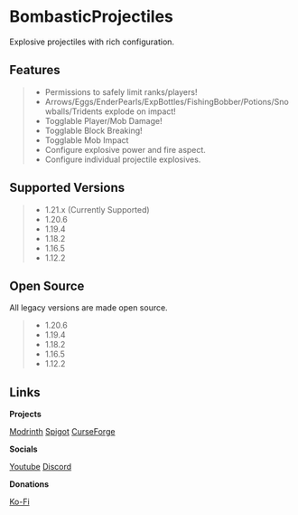 # BombasticProjectiles
Explosive projectiles with rich configuration.

## Features

> - Permissions to safely limit ranks/players!
> - Arrows/Eggs/EnderPearls/ExpBottles/FishingBobber/Potions/Snowballs/Tridents explode on impact!
> - Togglable Player/Mob Damage!
> - Togglable Block Breaking!
> - Togglable Mob Impact
> - Configure explosive power and fire aspect.
> - Configure individual projectile explosives.

## Supported Versions

> - 1.21.x (Currently Supported)
> - 1.20.6
> - 1.19.4
> - 1.18.2
> - 1.16.5
> - 1.12.2

## Open Source
All legacy versions are made open source.
> - 1.20.6
> - 1.19.4
> - 1.18.2
> - 1.16.5
> - 1.12.2


## Links

**Projects**

[Modrinth](https://modrinth.com/plugin/explosiveprojectiles)
[Spigot](https://www.spigotmc.org/resources/bombastic-projectiles.123972/)
[CurseForge](https://legacy.curseforge.com/minecraft/bukkit-plugins/bombastic-projectiles)

**Socials**

[Youtube](https://www.youtube.com/@SintaxLabs)
[Discord](discord.gg/JjqjaJDaF5)

**Donations**

[Ko-Fi](https://ko-fi.com/jammingcat21)
